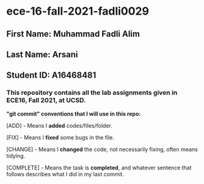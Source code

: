 # ece-16-fall-2021-fadli0029
## First Name: Muhammad Fadli Alim
## Last Name: Arsani
## Student ID: A16468481
### This repository contains all the lab assignments given in ECE16, Fall 2021, at UCSD.
  

__"git commit" conventions that I will use in this repo:__  

[ADD] - Means I __added__ codes/files/folder. 

[FIX] - Means I __fixed__ some bugs in the file.  

[CHANGE] - Means I __changed__ the code, not necessarily fixing, often means tidying.  
  
[COMPLETE] - Means the task is __completed__, and whatever sentence that follows describes what I did in my last commit.  


